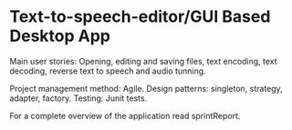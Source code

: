 # Text-to-speech-editor/GUI Based Desktop App

Main user stories: Opening, editing and saving files, text encoding, text decoding, reverse text to speech and audio tunning.

Project management method: Agile.
Design patterns: singleton, strategy, adapter, factory.
Testing: Junit tests.

For a complete overview of the application read sprintReport.
